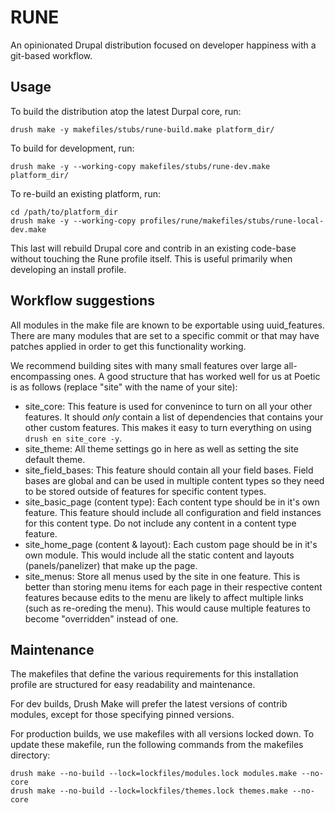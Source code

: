 # RUNE
An opinionated Drupal distribution focused on developer happiness with a
git-based workflow.

## Usage
To build the distribution atop the latest Durpal core, run:

    drush make -y makefiles/stubs/rune-build.make platform_dir/

To build for development, run:

    drush make -y --working-copy makefiles/stubs/rune-dev.make platform_dir/

To re-build an existing platform, run:

    cd /path/to/platform_dir
    drush make -y --working-copy profiles/rune/makefiles/stubs/rune-local-dev.make

This last will rebuild Drupal core and contrib in an existing code-base without
touching the Rune profile itself. This is useful primarily when developing an
install profile.


## Workflow suggestions
All modules in the make file are known to be exportable using uuid_features.
There are many modules that are set to a specific commit or that may have
patches applied in order to get this functionality working.

We recommend building sites with many small features over large
all-encompassing ones. A good structure that has worked well for us at Poetic
is as follows (replace "site" with the name of your site):

* site_core: This feature is used for convenince to turn on all your other
  features. It should *only* contain a list of dependencies that contains your
  other custom features. This makes it easy to turn everything on using ``drush
  en site_core -y``.
* site_theme: All theme settings go in here as well as setting the site default
  theme.
* site_field_bases: This feature should contain all your field bases. Field
  bases are global and can be used in multiple content types so they need to be
  stored outside of features for specific content types.
* site_basic_page (content type): Each content type should be in it's own
  feature. This feature should include all configuration and field instances
  for this content type. Do not include any content in a content type feature.
* site_home_page (content & layout): Each custom page should be in it's own
  module. This would include all the static content and layouts
  (panels/panelizer) that make up the page.
* site_menus: Store all menus used by the site in one feature. This is better
  than storing menu items for each page in their respective content features
  because edits to the menu are likely to affect multiple links (such as
  re-oreding the menu). This would cause multiple features to become
  "overridden" instead of one.

## Maintenance
The makefiles that define the various requirements for this installation
profile are structured for easy readability and maintenance.

For dev builds, Drush Make will prefer the latest versions of contrib modules,
except for those specifying pinned versions.

For production builds, we use makefiles with all versions locked down. To
update these makefile, run the following commands from the makefiles directory:

    drush make --no-build --lock=lockfiles/modules.lock modules.make --no-core
    drush make --no-build --lock=lockfiles/themes.lock themes.make --no-core
